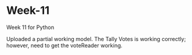 # Week-11
Week 11 for Python

Uploaded a partial working model. The Tally Votes is working correctly; however, need to get the voteReader working.
